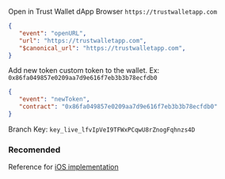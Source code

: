 Open in Trust Wallet dApp Browser `https://trustwalletapp.com`

```json
{
   "event": "openURL",
   "url": "https://trustwalletapp.com",
   "$canonical_url": "https://trustwalletapp.com",
}
```

Add new token custom token to the wallet. Ex: `0x86fa049857e0209aa7d9e616f7eb3b3b78ecfdb0`


```json
{
   "event": "newToken",
   "contract": "0x86fa049857e0209aa7d9e616f7eb3b3b78ecfdb0"
}
```

Branch Key: `key_live_lfvIpVeI9TFWxPCqwU8rZnogFqhnzs4D`

### Recomended

Reference for [iOS implementation](https://github.com/TrustWallet/trust-wallet-ios/blob/master/Trust/Core/Types/BranchEvent.swift)
